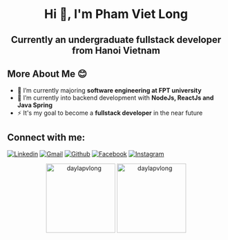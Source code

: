 <h1 align="center">Hi 👋, I'm Pham Viet Long</h1>
<h2 align="center">Currently an undergraduate fullstack developer from Hanoi Vietnam</h3>

## More About Me :blush:
- 🌱 I’m currently majoring **software engineering at FPT university**
- 🔭 I’m currently into backend development with **NodeJs, ReactJs and Java Spring**
- ⚡ It's my goal to become a **fullstack developer** in the near future

<h2 align="left">Connect with me:</h3>
<p align="left">
  <a href="https://www.linkedin.com/in/pham-long-1b3591257/"><img alt="Linkedin" title="Long Pham Linkedin" src="https://img.shields.io/badge/LinkedIn-0077B5?style=for-the-badge&logo=linkedin&logoColor=white"></a>
  <a href="mailto:phmvtlong@gmail.com"><img alt="Gmail" title="Long Pham Gmail" src="https://img.shields.io/badge/Gmail-D14836?style=for-the-badge&logo=gmail&logoColor=white"></a>
  <a href="https://github.com/daylapvlong"><img alt="Github" title="Long Pham Github" src="https://img.shields.io/badge/GitHub-100000?style=for-the-badge&logo=github&logoColor=white"></a>
  <a href="https://www.facebook.com/profile.php?id=100012864726826"><img alt="Facebook" title="Long Pham FB" src="https://img.shields.io/badge/Facebook-1877F2?style=for-the-badge&logo=facebook&logoColor=white"></a>
  <a href="https://www.instagram.com/_.longpham._/"><img alt="Instagram" title="JLong Pham Instagram" src="https://img.shields.io/badge/Instagram-E4405F?style=for-the-badge&logo=instagram&logoColor=white"></a>
 </p>
<p align="center">
  
  <img height= "160" src="https://github-readme-streak-stats.herokuapp.com/?user=daylapvlong&theme=react&" alt="daylapvlong" />
  <img height= "160" src="https://github-readme-stats.vercel.app/api/top-langs?username=daylapvlong&theme=react&show_icons=true&locale=en&layout=compact" alt="daylapvlong" />
</p>


<!--
**daylapvlong/daylapvlong** is a ✨ _special_ ✨ repository because its `README.md` (this file) appears on your GitHub profile.

Here are some ideas to get you started:

- 🔭 I’m currently working on ...
- 🌱 I’m currently learning ...
- 👯 I’m looking to collaborate on ...
- 🤔 I’m looking for help with ...
- 💬 Ask me about ...
- 📫 How to reach me: ...
- 😄 Pronouns: ...
- ⚡ Fun fact: ...
-->
